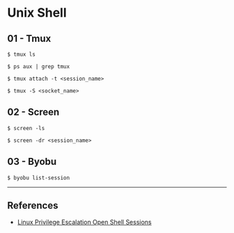 # Unix Shell

## 01 - Tmux

`$ tmux ls`

`$ ps aux | grep tmux`

`$ tmux attach -t <session_name>`

`$ tmux -S <socket_name>`

## 02 - Screen

`$ screen -ls`

`$ screen -dr <session_name>`

## 03 - Byobu

`$ byobu list-session`

---
## References

- [Linux Privilege Escalation Open Shell Sessions](https://book.hacktricks.xyz/linux-unix/privilege-escalation#open-shell-sessions)